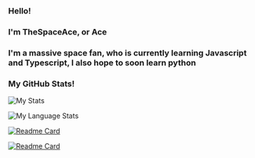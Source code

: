 ### Hello!


### I'm TheSpaceAce, or Ace

### I'm a massive space fan, who is currently learning Javascript and Typescript, I also hope to soon learn python


### My GitHub Stats!


![My Stats](https://github-readme-stats-anuraghazra1.vercel.app/api?username=The0n1y5pace4ce&show_icons=true&include_all_commits=true&theme=calm&countPrivate=true&title_color=qwerty&text_color=328BAD&border_color=#AD2E24)

![My Language Stats](https://github-readme-stats-anuraghazra1.vercel.app/api/top-langs/?username=the0n1y5pace4ce&layout=compact&theme=dark&countPrivate=true)

[![Readme Card](https://github-readme-stats.vercel.app/api/pin/?username=the0n1y5pace4ce&repo=jebediah-kerman&theme=aura)](https://github.com/anuraghazra/github-readme-stats)

[![Readme Card](https://github-readme-stats.vercel.app/api/pin/?username=the0n1y5pace4ce&repo=valbot&theme=aura)](https://github.com/anuraghazra/github-readme-stats)


